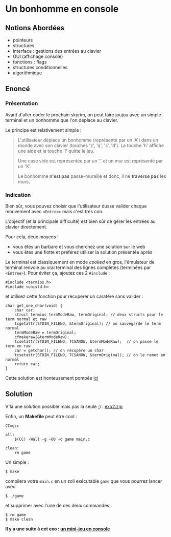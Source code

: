 # Un bonhomme en console

## Notions Abordées

- pointeurs
- structures
- interface : gestions des entrées au clavier
- GUI (affichage console)
- fonctions : flags 
- structures conditionnelles
- algorithmique


## Enoncé

### Présentation

Avant d'aller coder le prochain skyrim, on peut faire joujou avec un simple terminal et un bonhomme que l'on déplace au clavier.

Le principe est relativement simple :

> L'utilisateur déplace un bonhomme (représenté par un 'A') dans un monde avec son clavier (touches 'z', 'q', 's', 'd'). 
> La touche 'h' affiche une aide et la touche '!' quitte le jeu.
> 
> Une case vide est représentée par un '.' et un mur est représenté par un 'X'.
> 
> Le bonhomme __n'est pas__ passe-muraille et donc, il ne __traverse pas__ les murs.


### Indication

Bien sûr, vous pouvez choisir que l'utilisateur dusse valider chaque mouvement avec `<Entree>` mais c'est très con.

L'objectif (et la principale difficulté) est bien sûr de gérer les entrées au clavier directement.

Pour cela, deux moyens :

- vous êtes un barbare et vous cherchez une solution sur le web
- vous êtes une fiotte et préférez utiliser la solution présentée après

Le terminal est classiquement en mode _cooked_ en gros, l'émulateur de terminal renvoie au vrai terminal des lignes complètes (terminées par `<Entree>`).
Pour éviter ça, ajoutez ces 2 `#include` :

    #include <termios.h>
    #include <unistd.h>

et utilisez cette fonction pour récuperer un caratère sans valider :


    char get_one_char(void) {
        char car;
        struct termios termModeRaw, termOriginal; // deux structs pour le term normal et raw
        tcgetattr(STDIN_FILENO, &termOriginal); // on sauvegarde le term normal
        termModeRaw = termOriginal;
        cfmakeraw(&termModeRaw);
        tcsetattr(STDIN_FILENO, TCSANOW, &termModeRaw);  // on passe le term en raw
        car = getchar(); // on récupère un char
        tcsetattr(STDIN_FILENO, TCSANOW, &termOriginal); // on le remet en normal
        return car;
    }

Cette solution est honteusement pompée [ici](http://www.geek-moutarde.fr/2010/12/comment-saisir-un-caractere-dans-un-programme-c-sans-devoir-valider-avec-la-touche-entree/)

## Solution

V'la une solution possible mais pas la seule ;) : [exo2.zip](http://matael.org/~matael/exos/exo2.zip)

Enfin, un __Makefile__ peut être cool :


    CC=gcc

    all:
        $(CC) -Wall -g -O0 -o game main.c

    clean:
        rm game

Un simple :

    $ make

compilera votre `main.c` en un zoli exécutable `game` que vous pourrez lancer avec 

    $ ./game

et supprimer avec l'une de ces deux commandes :

    $ rm game
    $ make clean

__Il y a une suite à cet exo : [un mini-jeu en console](/?n=C/exo2bis)__
